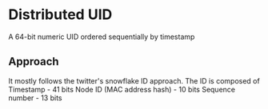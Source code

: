 # Distributed UID

A 64-bit numeric UID ordered sequentially by timestamp


## Approach

It mostly follows the twitter's snowflake ID approach.
The ID is composed of
Timestamp - 41 bits
Node ID (MAC address hash) - 10 bits
Sequence number - 13 bits 


